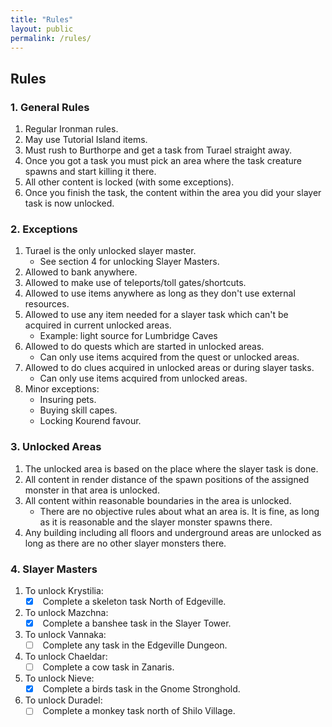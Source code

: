 ```yaml
---
title: "Rules"
layout: public
permalink: /rules/
---
```


##  Rules

### 1. General Rules
1. Regular Ironman rules.
1. May use Tutorial Island items.
1. Must rush to Burthorpe and get a task from Turael straight away.
1. Once you got a task you must pick an area where the task creature spawns and start killing it there.
1. All other content is locked (with some exceptions).
1. Once you finish the task, the content within the area you did your slayer task is now unlocked.

### 2. Exceptions
1. Turael is the only unlocked slayer master. 
	* See section 4 for unlocking Slayer Masters.
1. Allowed to bank anywhere.
1. Allowed to make use of teleports/toll gates/shortcuts.
1. Allowed to use items anywhere as long as they don't use external resources.
1. Allowed to use any item needed for a slayer task which can't be acquired in current unlocked areas.
	* Example: light source for Lumbridge Caves
1. Allowed to do quests which are started in unlocked areas.
	* Can only use items acquired from the quest or unlocked areas.
1. Allowed to do clues acquired in unlocked areas or during slayer tasks.
	* Can only use items acquired from unlocked areas.
1. Minor exceptions:
	* Insuring pets.
	* Buying skill capes.
	* Locking Kourend favour.

### 3. Unlocked Areas
1. The unlocked area is based on the place where the slayer task is done.
1. All content in render distance of the spawn positions of the assigned monster in that area is unlocked.
1. All content within reasonable boundaries in the area is unlocked.
	* There are no objective rules about what an area is. It is fine, as long as it is reasonable and the slayer monster spawns there.
1. Any building including all floors and underground areas are unlocked as long as there are no other slayer monsters there.

### 4. Slayer Masters
1. To unlock Krystilia:
	- [x] &nbsp;Complete a skeleton task North of Edgeville.
1. To unlock Mazchna:
	- [x] &nbsp;Complete a banshee task in the Slayer Tower.
1. To unlock Vannaka:
	- [ ] &nbsp;Complete any task in the Edgeville Dungeon.
1. To unlock Chaeldar:
	- [ ] &nbsp;Complete a cow task in Zanaris.
1. To unlock Nieve:
	- [x] &nbsp;Complete a birds task in the Gnome Stronghold.
1. To unlock Duradel:
	- [ ] &nbsp;Complete a monkey task north of Shilo Village.

